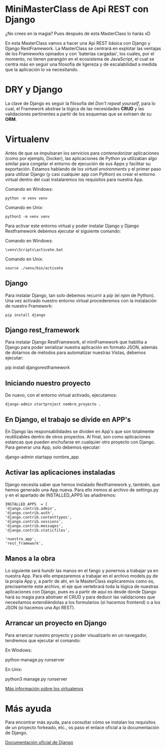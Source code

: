 # MiniMasterClass de Api REST con Django

¿No crees en la magia? Pues después de esta MasterClass lo harás xD

En esta MasterClass vamos a hacer una Api REST básica con Django y Django RestFramework. La MasterClass se centrará en explotar las ventajas de los Frameworks opinados y con 'baterías cargadas', los cuales, por el momento, no tienen parangón en el ecosistema de JavaScript, el cual se centra más en seguir una filosofía de ligereza y de escalabilidad a medida que la aplicación lo va necesitando.


# DRY y Django

La clave de Django es seguir la filosofía del *Don't repeat yourself*, para lo cual, el Framework abstrae la lógica de las necesidades **CRUD** y las validaciones pertinentes a partir de los esquemas que se extraen de su **ORM**.


# Virtualenv

Antes de que se impulsaran los servicios para *contenedorizar* aplicaciones (como por ejemplo, Docker), las aplicaciones de Python ya utilizaban algo similar para congelar el entorno de ejecución de sus Apps y facilitar su exportación. Estamos hablando de los *virtual environments* y el primer paso para utilizar Django (y casi cualquier app con Python) es crear el entorno virtual dentro del cual instalaremos los requisitos para nuestra App.

Comando en Windows:

    python -m venv venv

  Comando en Unix:

    python3 -m venv venv

Para activar este entorno virtual y poder instalar Django y Django Restframework debemos ejecutar el siguiente comando:

Comando en Windows:

    \venv\Scripts\activate.bat

  Comando en Unix:

    source ./venv/bin/activate


## Django

Para instalar Django, tan solo debemos recurrir a *pip* (el *npm* de Python). Una vez activado nuestro entorno virtual procederemos con la instalación de nuestro Framework:

    pip install django

## Django rest_framework

Para instalar Django RestFramework, el miniFramework que habilita a Django para poder serializar nuestra aplicación en formato JSON, además de dotarnos de métodos para automatizar nuestras Vistas, debemos ejecutar:


pip install djangorestframework


## Iniciando nuestro proyecto

De nuevo, con el entorno virtual activado, ejecutamos:

    django-admin startproject nombre_proyecto .


## En Django, el trabajo se divide en APP's

En Django las responsabilidades se dividen en App's que son totalmente reutilizables dentro de otros proyectos. Al final, son como aplicaciones estancas que pueden enchufarse en cualquier otro proyecto con Django. Para generar una App, solo debemos ejecutar:

django-admin startapp nombre_app

## Activar las aplicaciones instaladas

Django necesita saber que hemos instalado Restframework y, también, que hemos generado una App nueva. Para ello iremos al archivo de settings.py y en el apartado de INSTALLED_APPS las añadiremos:

    INSTALLED_APPS  = [
    'django.contrib.admin',
    'django.contrib.auth',
    'django.contrib.contenttypes',
    'django.contrib.sessions',
    'django.contrib.messages',
    'django.contrib.staticfiles',

    'nuestra_app',
    'rest_framework',



## Manos a la obra

Lo siguiente será hundir las manos en el fango y ponernos a trabajar ya en nuestra App. Para ello empezaremos a trabajar en el archivo models.py de la propia App y, a partir de ahí, en la MasterClass explicaremos como es, precisamente este archivo, el eje que vertebrará toda la lógica de nuestras aplicaciones con Django, pues es a partir de aquí es desde donde Django hará su magia para abstraer el CRUD y para deducir las validaciones que necesitamos extendiéndolas a los formularios (si hacemos frontend) o a los JSON (si hacemos una Api REST).


## Arrancar un proyecto en Django

Para arrancar nuestro proyecto y poder visualizarlo en un navegador, tendremos que ejecutar el comando:

En Windows:

python manage.py runserver

En Unix:

python3 manage.py runserver

[Más información sobre los virtualenvs](https://docs.python.org/3/tutorial/venv.html)


# Más ayuda

Para encontrar más ayuda, para consultar cómo se instalan los requisitos de un proyecto forkeado, etc., os paso el enlace oficial a la documentación de Django.

[Documentación oficial de Django](https://docs.djangoproject.com/en/4.1/intro/tutorial01/)
